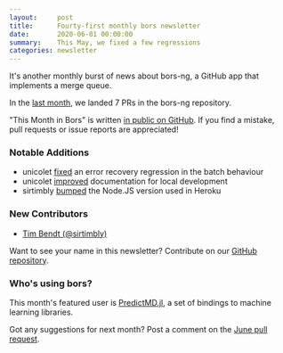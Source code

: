 ```yaml
---
layout:     post
title:      Fourty-first monthly bors newsletter
date:       2020-06-01 00:00:00
summary:    This May, we fixed a few regressions
categories: newsletter
---
```


It's another monthly burst of news about bors-ng, a GitHub app that implements a merge queue.

In the [last month](https://github.com/bors-ng/bors-ng/pulls?utf8=%E2%9C%93&q=is%3Apr%20is%3Amerged%20closed%3A2020-05-01..2020-05-31),
we landed 7 PRs in the bors-ng repository.

"This Month in Bors" is written [in public on GitHub][GitHub for TMiB].
If you find a mistake, pull requests or issue reports are appreciated!

[GitHub for TMiB]: https://github.com/bors-ng/bors-ng.github.io


### Notable Additions

* unicolet [fixed](https://github.com/bors-ng/bors-ng/pull/957) an error recovery regression in the batch behaviour
* unicolet [improved](https://github.com/bors-ng/bors-ng/pull/963) documentation for local development
* sirtimbly [bumped](https://github.com/bors-ng/bors-ng/pull/970) the Node.JS version used in Heroku


### New Contributors

* [Tim Bendt (@sirtimbly)](https://github.com/sirtimbly)

Want to see your name in this newsletter? Contribute on our [GitHub repository](https://github.com/bors-ng/bors-ng).


### Who's using bors?

This month's featured user is [PredictMD.jl](https://github.com/bcbi/PredictMD.jl), a set of bindings to machine learning libraries.

Got any suggestions for next month?
Post a comment on the [June pull request](https://github.com/bors-ng/bors-ng.github.io/pull/113).
